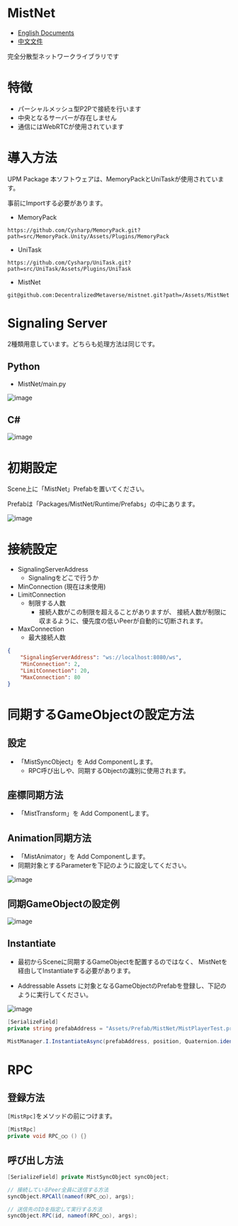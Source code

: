 # MistNet
- [English Documents](README_EN.md)
- [中文文件](README_CN.md)

完全分散型ネットワークライブラリです

# 特徴
- パーシャルメッシュ型P2Pで接続を行います
- 中央となるサーバーが存在しません
- 通信にはWebRTCが使用されています

# 導入方法
UPM Package
本ソフトウェアは、MemoryPackとUniTaskが使用されています。

事前にImportする必要があります。
- MemoryPack
```
https://github.com/Cysharp/MemoryPack.git?path=src/MemoryPack.Unity/Assets/Plugins/MemoryPack
```
- UniTask
```
https://github.com/Cysharp/UniTask.git?path=src/UniTask/Assets/Plugins/UniTask
```
- MistNet
```
git@github.com:DecentralizedMetaverse/mistnet.git?path=/Assets/MistNet
```

# Signaling Server
2種類用意しています。どちらも処理方法は同じです。
## Python
- MistNet/main.py

![image](https://github.com/DecentralizedMetaverse/mistnet/assets/38463346/f0c37c6a-aec2-47d7-8b09-99162c56e35a)


## C#
![image](https://github.com/DecentralizedMetaverse/mistnet/assets/38463346/c5b11c4e-4604-455e-8c1d-81f77eee0d3d)

# 初期設定
Scene上に「MistNet」Prefabを置いてください。

Prefabは「Packages/MistNet/Runtime/Prefabs」の中にあります。

![image](https://github.com/DecentralizedMetaverse/mistnet/assets/38463346/e706a9e6-d549-489b-b1cc-1d4a770f6c70)


# 接続設定
- SignalingServerAddress
    - Signalingをどこで行うか
- MinConnection (現在は未使用)
- LimitConnection
    - 制限する人数
        - 接続人数がこの制限を超えることがありますが、
        接続人数が制限に収まるように、優先度の低いPeerが自動的に切断されます。
- MaxConnection
    - 最大接続人数
```json
{
    "SignalingServerAddress": "ws://localhost:8080/ws",
    "MinConnection": 2,
    "LimitConnection": 20,
    "MaxConnection": 80
}
```

# 同期するGameObjectの設定方法

## 設定
- 「MistSyncObject」を Add Componentします。
    - RPC呼び出しや、同期するObjectの識別に使用されます。

## 座標同期方法
- 「MistTransform」を Add Componentします。

## Animation同期方法
- 「MistAnimator」を Add Componentします。
- 同期対象とするParameterを下記のように設定してください。

![image](https://github.com/DecentralizedMetaverse/mistnet/assets/38463346/6a52670a-ff8e-4346-9329-32a90db26904)

## 同期GameObjectの設定例

![image](https://github.com/DecentralizedMetaverse/mistnet/assets/38463346/ed16052a-2bae-4dea-bf0f-a7ce367f10b7)


## Instantiate
- 最初からSceneに同期するGameObjectを配置するのではなく、
MistNetを経由してInstantiateする必要があります。

- Addressable Assets に対象となるGameObjectのPrefabを登録し、下記のように実行してください。

![image](https://github.com/DecentralizedMetaverse/mistnet/assets/38463346/8ee873c1-89ff-4774-b762-a9017df5a825)


```csharp
[SerializeField] 
private string prefabAddress = "Assets/Prefab/MistNet/MistPlayerTest.prefab";

MistManager.I.InstantiateAsync(prefabAddress, position, Quaternion.identity).Forget();
```

# RPC
## 登録方法
`[MistRpc]`をメソッドの前につけます。
```csharp
[MistRpc]
private void RPC_○○ () {}
```

## 呼び出し方法
```csharp
[SerializeField] private MistSyncObject syncObject;

// 接続しているPeer全員に送信する方法
syncObject.RPCAll(nameof(RPC_○○), args);

// 送信先のIDを指定して実行する方法
syncObject.RPC(id, nameof(RPC_○○), args);
```
